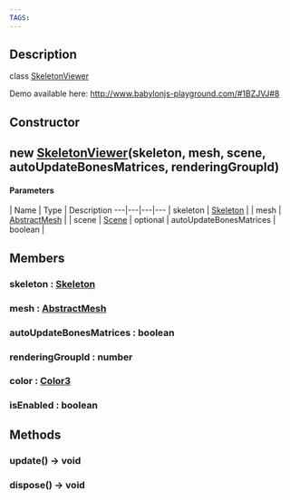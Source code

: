 ```yaml
---
TAGS:
---
```

## Description

class [SkeletonViewer](/classes/3.1/SkeletonViewer)

Demo available here: http://www.babylonjs-playground.com/#1BZJVJ#8

## Constructor

## new [SkeletonViewer](/classes/3.1/SkeletonViewer)(skeleton, mesh, scene, autoUpdateBonesMatrices, renderingGroupId)



#### Parameters
 | Name | Type | Description
---|---|---|---
 | skeleton | [Skeleton](/classes/3.1/Skeleton) | 
 | mesh | [AbstractMesh](/classes/3.1/AbstractMesh) | 
 | scene | [Scene](/classes/3.1/Scene) | 
optional | autoUpdateBonesMatrices | boolean | 
## Members

### skeleton : [Skeleton](/classes/3.1/Skeleton)



### mesh : [AbstractMesh](/classes/3.1/AbstractMesh)



### autoUpdateBonesMatrices : boolean



### renderingGroupId : number



### color : [Color3](/classes/3.1/Color3)



### isEnabled : boolean



## Methods

### update() &rarr; void


### dispose() &rarr; void


